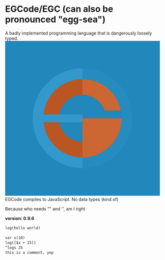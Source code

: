 # EGCode/EGC (can also be pronounced "egg-sea")
A badly implemented programming language that is dangerously loosely typed.
![Logo](logo.JPG)
EGCode compiles to JavaScript.
No data types (kind of)

Because who needs "" and '', am I right

**version: 0.9.6**

```EGCode
log(hello world)

var x(10)
log([$x + 15])
^logs 25
this is a comment, yep
```